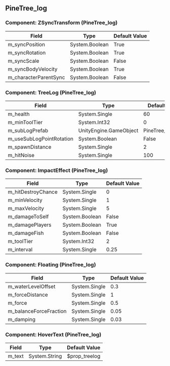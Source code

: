 ## PineTree_log

### Component: ZSyncTransform (PineTree_log)

|Field|Type|Default Value|
|---|---|---|
|m_syncPosition|System.Boolean|True|
|m_syncRotation|System.Boolean|True|
|m_syncScale|System.Boolean|False|
|m_syncBodyVelocity|System.Boolean|True|
|m_characterParentSync|System.Boolean|False|

### Component: TreeLog (PineTree_log)

|Field|Type|Default Value|
|---|---|---|
|m_health|System.Single|60|
|m_minToolTier|System.Int32|0|
|m_subLogPrefab|UnityEngine.GameObject|PineTree_log_half|
|m_useSubLogPointRotation|System.Boolean|False|
|m_spawnDistance|System.Single|2|
|m_hitNoise|System.Single|100|

### Component: ImpactEffect (PineTree_log)

|Field|Type|Default Value|
|---|---|---|
|m_hitDestroyChance|System.Single|0|
|m_minVelocity|System.Single|1|
|m_maxVelocity|System.Single|5|
|m_damageToSelf|System.Boolean|False|
|m_damagePlayers|System.Boolean|True|
|m_damageFish|System.Boolean|False|
|m_toolTier|System.Int32|2|
|m_interval|System.Single|0.25|

### Component: Floating (PineTree_log)

|Field|Type|Default Value|
|---|---|---|
|m_waterLevelOffset|System.Single|0.3|
|m_forceDistance|System.Single|1|
|m_force|System.Single|0.5|
|m_balanceForceFraction|System.Single|0.05|
|m_damping|System.Single|0.03|

### Component: HoverText (PineTree_log)

|Field|Type|Default Value|
|---|---|---|
|m_text|System.String|$prop_treelog|

